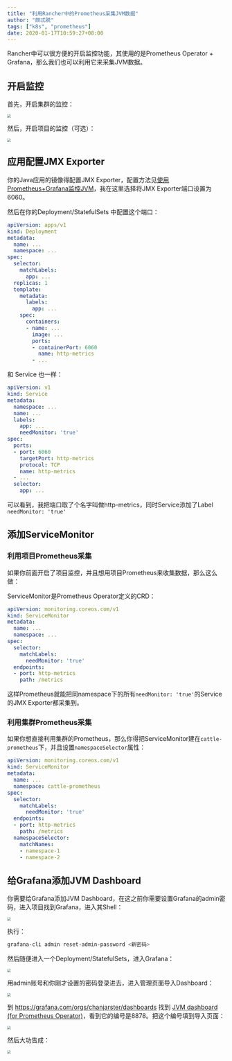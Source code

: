 ```yaml
---
title: "利用Rancher中的Prometheus采集JVM数据"
author: "颇忒脱"
tags: ["k8s", "prometheus"]
date: 2020-01-17T10:59:27+08:00
---
```


<!--more-->

Rancher中可以很方便的开启监控功能，其使用的是Prometheus Operator + Grafana，那么我们也可以利用它来采集JVM数据。

## 开启监控

首先，开启集群的监控：

<img src="step-1.png" style="zoom:50%" />

然后，开启项目的监控（可选）：

<img src="step-2.png" style="zoom:50%" />

## 应用配置JMX Exporter

你的Java应用的镜像得配置JMX Exporter，配置方法见[使用Prometheus+Grafana监控JVM](../../prom-grafana-jvm)，我在这里选择将JMX Exporter端口设置为6060。

然后在你的Deployment/StatefulSets 中配置这个端口：

```yaml
apiVersion: apps/v1
kind: Deployment
metadata:
  name: ...
  namespace: ...
spec:
  selector:
    matchLabels:
      app: ...
  replicas: 1
  template:
    metadata:
      labels:
        app: ...
    spec:
      containers:
      - name: ...
        image: ...
        ports:
        - containerPort: 6060
          name: http-metrics
        - ...
```

和 Service 也一样：

```yaml
apiVersion: v1
kind: Service
metadata:
  namespace: ...
  name: ...
  labels:
    app: ...
    needMonitor: 'true'
spec:
  ports:
  - port: 6060
    targetPort: http-metrics
    protocol: TCP
    name: http-metrics
  - ...
  selector:
    app: ...
```

可以看到，我把端口取了个名字叫做http-metrics，同时Service添加了Label `needMonitor: 'true'`

## 添加ServiceMonitor

### 利用项目Prometheus采集

如果你前面开启了项目监控，并且想用项目Prometheus来收集数据，那么这么做：

ServiceMonitor是Prometheus Operator定义的CRD：

```yaml
apiVersion: monitoring.coreos.com/v1
kind: ServiceMonitor
metadata:
  name: ...
  namespace: ...
spec:
  selector:
    matchLabels:
      needMonitor: 'true'
  endpoints:
  - port: http-metrics
    path: /metrics
```

这样Prometheus就能把同namespace下的所有`needMonitor: 'true'`的Service的JMX Exporter都采集到。

### 利用集群Prometheus采集

如果你想直接利用集群的Prometheus，那么你得把ServiceMonitor建在`cattle-prometheus`下，并且设置`namespaceSelector`属性：

```yaml
apiVersion: monitoring.coreos.com/v1
kind: ServiceMonitor
metadata:
  name: ...
  namespace: cattle-prometheus
spec:
  selector:
    matchLabels:
      needMonitor: 'true'
  endpoints:
  - port: http-metrics
    path: /metrics
  namespaceSelector:
    matchNames:
    - namespace-1
    - namespace-2
```

## 给Grafana添加JVM Dashboard

你需要给Grafana添加JVM Dashboard，在这之前你需要设置Grafana的admin密码，进入项目找到Grafana，进入其Shell：

<img src="step-4.png" style="zoom:50%" />

执行：

```bash
grafana-cli admin reset-admin-password <新密码>
```

然后随便进入一个Deployment/StatefulSets，进入Grafana：

<img src="step-5.png" style="zoom:50%" />

用admin账号和你刚才设置的密码登录进去，进入管理页面导入Dashboard：

<img src="step-6.png" style="zoom:50%" />

到 https://grafana.com/orgs/chanjarster/dashboards 找到 [JVM dashboard (for Prometheus Operator)](https://grafana.com/grafana/dashboards/8878)，看到它的编号是8878。把这个编号填到导入页面：

<img src="step-7.png" style="zoom:50%" />

然后大功告成：

<img src="step-8.png" style="zoom:50%" />